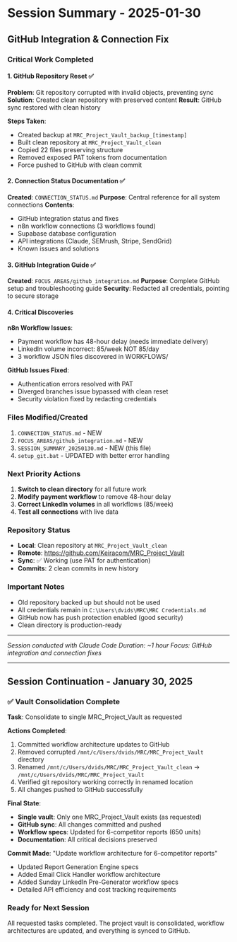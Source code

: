 # Session Summary - 2025-01-30
## GitHub Integration & Connection Fix

### Critical Work Completed

#### 1. GitHub Repository Reset ✅
**Problem**: Git repository corrupted with invalid objects, preventing sync
**Solution**: Created clean repository with preserved content
**Result**: GitHub sync restored with clean history

**Steps Taken**:
- Created backup at `MRC_Project_Vault_backup_[timestamp]`
- Built clean repository at `MRC_Project_Vault_clean`
- Copied 22 files preserving structure
- Removed exposed PAT tokens from documentation
- Force pushed to GitHub with clean commit

#### 2. Connection Status Documentation ✅
**Created**: `CONNECTION_STATUS.md`
**Purpose**: Central reference for all system connections
**Contents**:
- GitHub integration status and fixes
- n8n workflow connections (3 workflows found)
- Supabase database configuration
- API integrations (Claude, SEMrush, Stripe, SendGrid)
- Known issues and solutions

#### 3. GitHub Integration Guide ✅
**Created**: `FOCUS_AREAS/github_integration.md`
**Purpose**: Complete GitHub setup and troubleshooting guide
**Security**: Redacted all credentials, pointing to secure storage

#### 4. Critical Discoveries

**n8n Workflow Issues**:
- Payment workflow has 48-hour delay (needs immediate delivery)
- LinkedIn volume incorrect: 85/week NOT 85/day
- 3 workflow JSON files discovered in WORKFLOWS/

**GitHub Issues Fixed**:
- Authentication errors resolved with PAT
- Diverged branches issue bypassed with clean reset
- Security violation fixed by redacting credentials

### Files Modified/Created
1. `CONNECTION_STATUS.md` - NEW
2. `FOCUS_AREAS/github_integration.md` - NEW
3. `SESSION_SUMMARY_20250130.md` - NEW (this file)
4. `setup_git.bat` - UPDATED with better error handling

### Next Priority Actions
1. **Switch to clean directory** for all future work
2. **Modify payment workflow** to remove 48-hour delay
3. **Correct LinkedIn volumes** in all workflows (85/week)
4. **Test all connections** with live data

### Repository Status
- **Local**: Clean repository at `MRC_Project_Vault_clean`
- **Remote**: https://github.com/Keiracom/MRC_Project_Vault
- **Sync**: ✅ Working (use PAT for authentication)
- **Commits**: 2 clean commits in new history

### Important Notes
- Old repository backed up but should not be used
- All credentials remain in `C:\Users\dvids\MRC\MRC Credentials.md`
- GitHub now has push protection enabled (good security)
- Clean directory is production-ready

---
*Session conducted with Claude Code*
*Duration: ~1 hour*
*Focus: GitHub integration and connection fixes*

---

## Session Continuation - January 30, 2025

### ✅ Vault Consolidation Complete
**Task**: Consolidate to single MRC_Project_Vault as requested

**Actions Completed**:
1. Committed workflow architecture updates to GitHub
2. Removed corrupted `/mnt/c/Users/dvids/MRC/MRC_Project_Vault` directory
3. Renamed `/mnt/c/Users/dvids/MRC/MRC_Project_Vault_clean` → `/mnt/c/Users/dvids/MRC/MRC_Project_Vault`
4. Verified git repository working correctly in renamed location
5. All changes pushed to GitHub successfully

**Final State**:
- **Single vault**: Only one MRC_Project_Vault exists (as requested)
- **GitHub sync**: All changes committed and pushed
- **Workflow specs**: Updated for 6-competitor reports (650 units)
- **Documentation**: All critical decisions preserved

**Commit Made**: "Update workflow architecture for 6-competitor reports"
- Updated Report Generation Engine specs
- Added Email Click Handler workflow architecture
- Added Sunday LinkedIn Pre-Generator workflow specs
- Detailed API efficiency and cost tracking requirements

### Ready for Next Session
All requested tasks completed. The project vault is consolidated, workflow architectures are updated, and everything is synced to GitHub.
